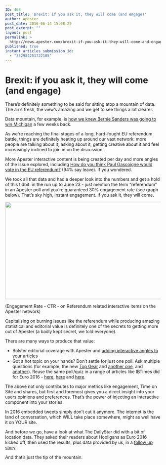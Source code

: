 ```yaml
---
ID: 468
post_title: 'Brexit: if you ask it, they will come (and engage)'
author: Apester
post_date: 2016-06-14 15:08:29
post_excerpt: ""
layout: post
permalink: >
  http://news.apester.com/brexit-if-you-ask-it-they-will-come-and-engage/
published: true
instant_articles_submission_id:
  - "352984251722105"
---
```

<h1><strong>Brexit: if you ask it, they will come (and engage)</strong></h1>
There’s definitely something to be said for sitting atop a mountain of data. The air’s fresh, the view’s amazing and we get to see things a lot clearer.

Data mountain, for example, is <a href="http://news.apester.com/aol-apester-poll-won-super-tuesday-2-predicted-michigan-upset-2/" target="_blank">how we knew Bernie Sanders was going to win Michigan</a> a few weeks back.

As we're reaching the final stages of a long, hard-fought EU referendum battle, things are definitely heating up around our vast network: more people are talking about it, asking about it, getting creative about it and feel increasingly inclined to join in on the discussion.

More Apester interactive content is being created per day and more angles of the issue explored, including <a href="http://www.express.co.uk/news/uk/679067/england-fans-euro-2016-anti-eu-songs-brexit" target="_blank">How do you think Paul Gascoigne would vote in the EU referendum?</a> (94% say leave). If you wondered.

We took all that data and had a deeper look into the numbers and get a hold of this tidbit: in the run up to June 23 - just mention the term “referendum” in an Apester poll and you’re guaranteed 30% engagement rate (see graph below). That’s sky high, instant engagement.
If you ask it, they will come.

<img class="alignnone wp-image-472 size-full" src="http://news.apester.com/wp-content/uploads/sites/2/2016/06/image.png" alt="" width="910" height="315" />

(Engagement Rate - CTR - on Referendum related interactive items on the Apester network)

Capitalising on burning issues like the referendum while producing amazing statistical and editorial value is definitely one of the secrets to getting more out of Apester (a badly kept secret, we told everyone).

There are many ways to produce that value:
<ul>
 	<li>Bolster editorial coverage with Apester and <a href="http://www.dailystar.co.uk/showbiz-tv/hot-tv/519985/Matt-LeBlanc-in-talks-to-sign-on-for-second-series-of-Top-Gear" target="_blank">adding interactive angles to your articles</a></li>
 	<li>Got a hot topic on your hands? Don’t settle for just one poll. Ask multiple questions (for example, the new <a href="http://www.express.co.uk/showbiz/tv-radio/679462/Chris-Evans-returning-second-series-Top-Gear-backlash-Matt-LeBlanc" target="_blank">Top Gear</a> and <a href="http://www.telegraph.co.uk/tv/2016/06/12/top-gear-episode-3-matt-leblancs-cenotaph-stunt-and-chris-evans/" target="_blank">another one</a>, and <a href="http://www.independent.co.uk/arts-entertainment/tv/news/top-gear-fans-call-for-jenson-button-to-replace-shouty-chris-evans-as-host-a7067031.html" target="_blank">another</a>).
Reuse the same poll/quiz in a range of articles like IBTimes did for Euro 2016 - <a href="http://www.ibtimes.co.uk/poland-euro-2016-team-profile-robert-lewandowski-pivotal-hopes-maiden-knock-out-appearance-1561740" target="_blank">here</a>, <a href="http://www.ibtimes.co.uk/euro-2016-player-watch-marko-arnautovic-revitalised-stoke-forward-can-inspire-austria-after-1563526" target="_blank">here</a> and <a href="http://www.ibtimes.co.uk/england-euro-2016-team-profile-wayne-rooney-role-casts-shadow-over-three-lions-ambitions-1563574" target="_blank">here</a>.</li>
</ul>
The above not only contributes to major metrics like engagement, Time on Site and shares, but first and foremost gives you a direct insight into your users opinions and preferences. That’s the power of injecting an interactive component into your stories.

In 2016 embedded tweets simply don’t cut it anymore. The internet is the land of conversation, which WILL take place somewhere, might as well have it on YOUR site.

And before we go, have a look at what The DailyStar did with a bit of location data. They asked their readers about Hooligans as Euro 2016 kicked off, then used the results, plus data provided by us, in a <a href="http://www.dailystar.co.uk/news/latest-news/521368/Euro-2016-tournament-hardest-hooligan-league-revealed-Daily-Star-Online-reader-poll" target="_blank">follow up story</a>.

And that’s just the tip of the mountain.